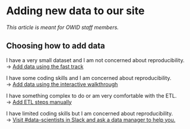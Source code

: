 # Adding new data to our site

_This article is meant for OWID staff members._

## Choosing how to add data

I have a very small dataset and I am not concerned about reproducibility.<br>→ [Add data using the fast track](fast-track.md)

I have some coding skills and I am concerned about reproducibility.<br>→ [Add data using the interactive walkthrough](walkthrough.md)

I have something complex to do or am very comfortable with the ETL.<br>→ [Add ETL steps manually](manual.md)

I have limited coding skills but I am concerned about reproducibility.<br>→ [Visit #data-scientists in Slack and ask a data manager to help you.](https://app.slack.com/client/T3DR40MTQ/C025BDNS5AA/)
